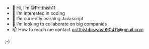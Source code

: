 - 👋 Hi, I’m @Pritthish11
- 👀 I’m interested in coding
- 🌱 I’m currently learning Javascript 
- 💞️ I’m looking to collaborate on big companies
- 📫 How to reach me contact pritthishbiswas090411@gmail.com 

<!---
Pritthish11/Pritthish11 is a ✨ special ✨ repository because its `README.md` (this file) appears on your GitHub profile.
You can click the Preview link to take a look at your changes.
--->
<p> ;-) </p>
